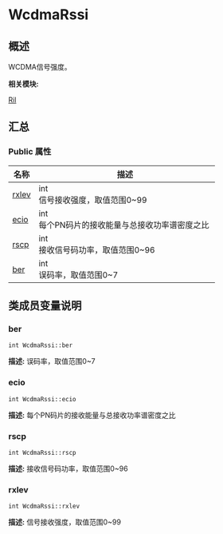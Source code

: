 # WcdmaRssi


## 概述

WCDMA信号强度。

**相关模块:**

[Ril](_ril.md)


## 汇总


### Public 属性

  | 名称 | 描述 | 
| -------- | -------- |
| [rxlev](#rxlev) | int<br/>信号接收强度，取值范围0~99&nbsp; | 
| [ecio](#ecio) | int<br/>每个PN码片的接收能量与总接收功率谱密度之比&nbsp; | 
| [rscp](#rscp) | int<br/>接收信号码功率，取值范围0~96&nbsp; | 
| [ber](#ber) | int<br/>误码率，取值范围0~7&nbsp; | 


## 类成员变量说明


### ber

  
```
int WcdmaRssi::ber
```
**描述:**
误码率，取值范围0~7


### ecio

  
```
int WcdmaRssi::ecio
```
**描述:**
每个PN码片的接收能量与总接收功率谱密度之比


### rscp

  
```
int WcdmaRssi::rscp
```
**描述:**
接收信号码功率，取值范围0~96


### rxlev

  
```
int WcdmaRssi::rxlev
```
**描述:**
信号接收强度，取值范围0~99
